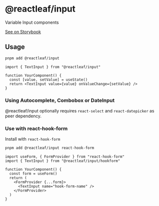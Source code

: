 # @reactleaf/input

Variable Input components

[See on Storybook](https://main--6447d5ba8b8f8cd5016c6166.chromatic.com/)

## Usage

```sh
pnpm add @reactleaf/input
```

```tsx
import { TextInput } from "@reactleaf/input"

function YourComponent() {
  const [value, setValue] = useState()
  return <TextInput value={value} onValueChange={setValue} />
}
```

### Using Autocomplete, Combobox or DateInput

@reactleaf/input optionally requires `react-select` and `react-datepicker` as peer dependency.

### Use with react-hook-form

Install with `react-hook-form`

```sh
pnpm add @reactleaf/input react-hook-form
```

```tsx
import useForm, { FormProvider } from "react-hook-form"
import { TextInput } from "@reactleaf/input/hookform"

function YourComponent() {
  const form = useForm()
  return (
    <FormProvider {...form}>
      <TextInput name="hook-form-name" />
    </FormProvider>
  )
}
```

